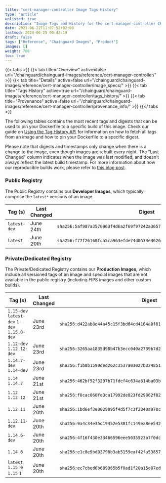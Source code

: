 ```yaml
---
title: "cert-manager-controller Image Tags History"
type: "article"
unlisted: true
description: "Image Tags and History for the cert-manager-controller Chainguard Image"
date: 2023-06-22T11:07:52+02:00
lastmod: 2024-06-25 00:42:19
draft: false
tags: ["Reference", "Chainguard Images", "Product"]
images: []
weight: 700
toc: true
---
```


{{< tabs >}}
{{< tab title="Overview" active=false url="/chainguard/chainguard-images/reference/cert-manager-controller/" >}}
{{< tab title="Details" active=false url="/chainguard/chainguard-images/reference/cert-manager-controller/image_specs/" >}}
{{< tab title="Tags History" active=true url="/chainguard/chainguard-images/reference/cert-manager-controller/tags_history/" >}}
{{< tab title="Provenance" active=false url="/chainguard/chainguard-images/reference/cert-manager-controller/provenance_info/" >}}
{{</ tabs >}}

The following tables contains the most recent tags and digests that can be used to pin your Dockerfile to a specific build of this image. Check our guide on [Using the Tag History API](/chainguard/chainguard-images/using-the-tag-history-api/) for information on how to fetch all tags from an image and how to pin your Dockerfile to a specific digest.

Please note that digests and timestamps only change when there is a change to the image, even though images are rebuilt every night. The "Last Changed" column indicates when the image was last modified, and doesn't always reflect the latest build timestamp. For more information about how our reproducible builds work, please refer to [this blog post](https://www.chainguard.dev/unchained/reproducing-chainguards-reproducible-image-builds).

### Public Registry
The Public Registry contains our **Developer Images**, which typically comprise the `latest*` versions of an image.

| Tag (s)       | Last Changed | Digest                                                                    |
|---------------|--------------|---------------------------------------------------------------------------|
|  `latest-dev` | June 24th    | `sha256:5af987a3570963f4d6a2f69f97242a36577ffa4510f7b762d824a44c1bdfaa70` |
|  `latest`     | June 20th    | `sha256:f77f26160fca5ca963efde74d0533e4626f08d97fa768226af2e0efb2b498846` |


### Private/Dedicated Registry
The Private/Dedicated Registry contains our **Production Images**, which include all versioned tags of an image and special images that are not available in the public registry (including FIPS images and other custom builds).

| Tag (s)                                       | Last Changed | Digest                                                                    |
|-----------------------------------------------|--------------|---------------------------------------------------------------------------|
|  `1.15-dev` `latest-dev` `1-dev` `1.15.0-dev` | June 23rd    | `sha256:d422ab8e44a45c15f3bd64cd4184a0f814d29ceb6fdf2597724d5c1e1117cc64` |
|  `1.12-dev` `1.12.12-dev`                     | June 23rd    | `sha256:3265aa1835d98b47b3ecc040a2739b7d2759327a7a482baa42ed8bac5d48f6c4` |
|  `1.14.7-dev` `1.14-dev`                      | June 23rd    | `sha256:f1b8b1590ded262c3537a03027b3248518d4c68a6784a7f99205b0336aaea924` |
|  `1.14` `1.14.7`                              | June 21st    | `sha256:462bf52f3297b71fdef4c634a614ba03bfbc54128883cce45283860d6bca5376` |
|  `1.12` `1.12.12`                             | June 21st    | `sha256:f0cac060fe3ca17992de823fd29862f82301b4257d76b0d8fea367dd7a4a7b3d` |
|  `1.12.11`                                    | June 20th    | `sha256:1bd6ef3e0029895f4d5f7c3f2340a970c354513c74a0e34e280dd98a66fbe3f1` |
|  `1.12.11-dev`                                | June 20th    | `sha256:9a4c34e35d19452e5381fc149ea8ee5426c074d027b9863cec4a31395dd2cccf` |
|  `1.14.6-dev`                                 | June 20th    | `sha256:4f16f430e33466596eee5035523b7f0dcd0cc937a6da7e47f000145ca975fdaa` |
|  `1.14.6`                                     | June 20th    | `sha256:e1c8e9bd03798b3ab5159eaf42fa538572c50dbb06cae920cb32ad0957672ab5` |
|  `latest` `1.15.0` `1.15` `1`                 | June 20th    | `sha256:ec7cbed6b689965b5f8ad1f20a15e07ed2c92e2173a7307861746d1243c11640` |

